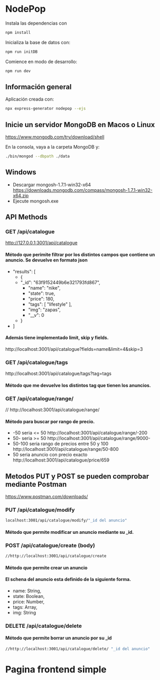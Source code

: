 # NodePop

Instala las dependencias con

```sh
npm install
```

Inicializa la base de datos con:

```sh
npm run initDB
```

Comience en modo de desarrollo:

```sh
npm run dev
```

## Información general

Aplicación creada con:

```sh
npx express-generator nodepop --ejs
```

## Inicie un servidor MongoDB en Macos o Linux
https://www.mongodb.com/try/download/shell

En la consola, vaya a la carpeta MongoDB y:

```sh
./bin/mongod --dbpath ./data
```
## Windows
- Descargar mongosh-1.7.1-win32-x64
https://downloads.mongodb.com/compass/mongosh-1.7.1-win32-x64.zip
- Ejecute mongosh.exe

## API Methods

### GET /api/catalogue
http://127.0.0.1:3001/api/catalogue
#### Método que perimite filtrar por los distintos campos que contiene un anuncio. Se devuelve en formato json
- "results": [
  - {
  - "_id": "63f9152449b6e321793fd867",
    - "name": "nike",
    - "state": true,
    - "price": 180,
    - "tags": [
                "lifestyle"
            ],
    - "img": "zapas",
    - "__v": 0
  - }
- ]

#### Además tiene implementado limit, skip y fields.
http://localhost:3001/api/catalogue?fields=name&limit=4&skip=3

### GET /api/catalogue/tags
http://localhost:3001/api/catalogue/tags?tag=tags
#### Método que me devuelve los distintos tag que tienen los anuncios.

### GET /api/catalogue/range/
// http://localhost:3001/api/catalogue/range/
#### Método para buscar por rango de precio.
- -50 seria <= 50
http://localhost:3001/api/catalogue/range/-200
- 50- seria >= 50
http://localhost:3001/api/catalogue/range/9000-
- 50-100 seria rango de precios entre 50 y 100
http://localhost:3001/api/catalogue/range/50-800
- 50 seria anuncio con precio exacto
http://localhost:3001/api/catalogue/price/659


## Metodos PUT y POST se pueden comprobar mediante Postman
https://www.postman.com/downloads/

### PUT /api/catalogue/modify
```sh
localhost:3001/api/catalogue/modify/"_id del anuncio"
```
#### Método que permite modificar un anuncio mediante su _id.

### POST /api/catalogue/create (body)
```sh
//http://localhost:3001/api/catalogue/create
```

#### Método que permite crear un anuncio
#### El schena del anuncio esta definido de la siguiente forma.
  - name: String,
  - state: Boolean,
  - price: Number,
  - tags: Array,
  - img: String

### DELETE /api/catalogue/delete
#### Método que permite borrar un anuncio por su _id
```sh
//http://localhost:3001/api/catalogue/delete/ "_id del anuncio"
```

# Pagina frontend simple







